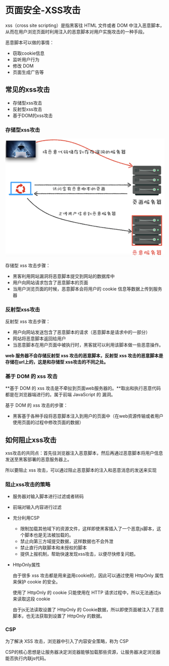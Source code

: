 # 页面安全-XSS攻击
  xss（cross site scripting）是指黑客往 HTML 文件或者 DOM 中注入恶意脚本，从而在用户浏览页面时利用注入的恶意脚本对用户实施攻击的一种手段。

  恶意脚本可以做的事情：
  - 窃取cookie信息
  - 监听用户行为
  - 修改 DOM
  - 页面生成广告等

## 常见的xss攻击
  - 存储型xss攻击
  - 反射型xss攻击
  - 基于DOM的xss攻击

### 存储型xss攻击
  ![Alt text](xss.png)
  
  存储型 xss 攻击步骤：
  - 黑客利用网站漏洞将恶意脚本提交到网站的数据库中
  - 用户向网站请求包含了恶意脚本的页面
  - 当用户浏览页面的时候，恶意脚本会将用户的 cookie 信息等数据上传到服务器

### 反射型xss攻击
  反射型 xss 攻击步骤：
  - 用户向网站发送包含了恶意脚本的请求（恶意脚本是请求中的一部分）
  - 网站将恶意脚本返回给用户
  - 当恶意脚本在用户页面中被执行时，黑客就可以利用该脚本做一些恶意操作。

  **web 服务器不会存储反射型 xss 攻击的恶意脚本，反射型 xss 攻击的恶意脚本是存储在url上的，这是和存储型 xss攻击的不同之处。**

### 基于 DOM 的 xss 攻击
  **基于 DOM 的 xss 攻击是不牵扯到页面web服务器的。**取出和执行恶意代码都是在浏览器端进行的。属于前端 JavaScript 的 漏洞。

  基于 DOM 的 xss 攻击的步骤：
  - 黑客基于各种手段将恶意脚本注入到用户的页面中（在web资源传输或者用户使用页面的过程中修改页面的数据）

## 如何阻止xss攻击
  xss攻击的共同点：首先往浏览器注入恶意脚本，然后再通过恶意脚本将用户信息发送至黑客部署的恶意服务器上。

  所以要阻止 xss 攻击，可以通过阻止恶意脚本的注入和恶意消息的发送来实现

### 阻止xss攻击的策略
  - 服务器对输入脚本进行过滤或者转码
  - 前端对输入内容进行过滤
  - 充分利用CSP
    * 限制加载其他域下的资源文件，这样即使黑客插入了一个恶意js脚本，这个脚本也是无法被加载的。
    * 禁止向第三方域提交数据，这样数据也不会外泄
    * 禁止直行内联脚本和未授权的脚本
    * 提供上报机制，帮助快速发现xss攻击，以便尽快修复问题。
  - HttpOnly属性
  
    由于很多 xss 攻击都是用来盗用cookie的，因此可以通过使用 HttpOnly 属性来保护 cookie 的安全。

    使用了 HttpOnly 的 cookie 只能使用在 HTTP 请求过程中，所以无法通过js来读取这段 cookie

    由于js无法读取设置了 HttpOnly 的 Cookie数据，所以即使页面被注入了恶意脚本，也无法获取到设置了 HttpOnly 的数据。     

### CSP
  为了解决 XSS 攻击，浏览器中引入了内容安全策略，称为 CSP

  CSP的核心思想是让服务器决定浏览器能够加载那些资源，让服务器决定浏览器能否执行内联js代码。